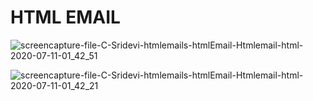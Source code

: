 #  HTML EMAIL

![screencapture-file-C-Sridevi-htmlemails-htmlEmail-Htmlemail-html-2020-07-11-01_42_51](https://user-images.githubusercontent.com/28641604/87218425-283ded80-c318-11ea-9a57-c17405058c77.png)




![screencapture-file-C-Sridevi-htmlemails-htmlEmail-Htmlemail-html-2020-07-11-01_42_21](https://user-images.githubusercontent.com/28641604/87218427-2bd17480-c318-11ea-9b6b-b3c77159836e.png)
